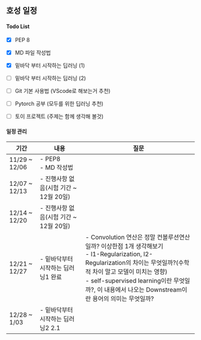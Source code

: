 ## 호성 일정

#### Todo List
- [X] PEP 8
- [X] MD 파일 작성법
- [X] 밑바닥 부터 시작하는 딥러닝 (1)
- [ ] 밑바닥 부터 시작하는 딥러닝 (2)
- [ ] Git 기본 사용법 (VScode로 해보는거 추천)
- [ ] Pytorch 공부 (모두를 위한 딥러닝 추천)
- [ ] 토이 프로젝트 (주제는 함께 생각해 볼것)


#### 일정 관리

기간 | 내용 | 질문
-- | -- | --
11/29 ~ 12/06  | - PEP8 </br> - MD 작성법 |
12/07 ~ 12/13  | - 진행사항 없음(시험 기간 ~ 12월 20일) |
12/14 ~ 12/20  | - 진행사항 없음(시험 기간 ~ 12월 20일) |
12/21 ~ 12/27  | - 밑바닥부터 시작하는 딥러닝1 완료 | - Convolution 연산은 정말 컨볼루션연산일까? 이상한점 1개 생각해보기 </br> - l1-Regularization, l2-Regularization의 차이는 무엇일까?(수학적 차이 말고 모델이 미치는 영향) </br> - self-supervised learning이란 무엇일까?, 이 내용에서 나오는 Downstream이란 용어의 의미는 무엇일까?
12/28 ~ 1/03   | - 밑바닥부터 시작하는 딥러닝2 2.1 | 